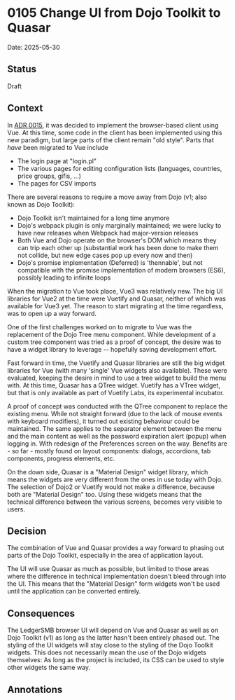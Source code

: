 # 0105 Change UI from Dojo Toolkit to Quasar

Date: 2025-05-30

## Status

Draft

## Context

In [ADR 0015](./0015-js-spa-client-using-vue.md), it was decided to implement
the browser-based client using Vue.  At this time, some code in the client has
been implemented using this new paradigm, but large parts of the client remain
"old style". Parts that *have* been migrated to Vue include

* The login page at "login.pl"
* The various pages for editing configuration lists (languages, countries,
  price groups, gifis, ...)
* The pages for CSV imports

There are several reasons to require a move away from Dojo (v1; also known as
Dojo Toolkit):

* Dojo Toolkit isn't maintained for a long time anymore
* Dojo's webpack plugin is only marginally maintained; we were lucky to have
  new releases when Webpack had major-version releases
* Both Vue and Dojo operate on the browser's DOM which means they can trip
  each other up (substantial work has been done to make them not collide,
  but new edge cases pop up every now and then)
* Dojo's promise implementation (Deferred) is 'thennable', but not compatible
  with the promise implementation of modern browsers (ES6), possibly leading to
  infinite loops

When the migration to Vue took place, Vue3 was relatively new. The big UI
libraries for Vue2 at the time were Vuetify and Quasar, neither of which was
available for Vue3 yet. The reason to start migrating at the time regardless,
was to open up a way forward.

One of the first challenges worked on to migrate to Vue was the replacement
of the Dojo Tree menu component.  While development of a custom tree component
was tried as a proof of concept, the desire was to have a widget library to
leverage -- hopefully saving development effort.

Fast forward in time, the Vuetify and Quasar libraries are still the big widget
libraries for Vue (with many 'single' Vue widgets also available).  These were
evaluated, keeping the desire in mind to use a tree widget to build the menu with.
At this time, Quasar has a QTree widget. Vuetify has a VTree widget, but that is
only available as part of Vuetify Labs, its experimental incubator.

A proof of concept was conducted with the QTree component to replace the
existing menu.  While not straight forward (due to the lack of mouse events
with keyboard modifiers), it turned out existing behaviour could be maintained.
The same applies to the separator element between the menu and the main content
as well as the password expiration alert (popup) when logging in. With redesign
of the Preferences screen on the way. Benefits are - so far - mostly found on
layout components: dialogs, accordions, tab components, progress elements, etc.

On the down side, Quasar is a "Material Design" widget library, which means the
widgets are very different from the ones in use today with Dojo.  The selection
of Dojo2 or Vuetify would not make a difference, because both are "Material
Design" too. Using these widgets means that the technical difference between
the various screens, becomes very visible to users.


## Decision

The combination of Vue and Quasar provides a way forward to phasing out parts
of the Dojo Toolkit, especially in the area of application layout.

The UI will use Quasar as much as possible, but limited to those areas where
the difference in technical implementation doesn't bleed through into the UI.
This means that the "Material Design" form widgets won't be used until the
application can be converted entirely.


## Consequences

The LedgerSMB browser UI will depend on Vue and Quasar as well as on Dojo Toolkit
(v1) as long as the latter hasn't been entirely phased out. The styling of the
UI widgets will stay close to the styling of the Dojo Toolkit widgets. This does
not necessarily mean the use of the Dojo widgets themselves: As long as the project
is included, its CSS can be used to style other widgets the same way.

## Annotations

